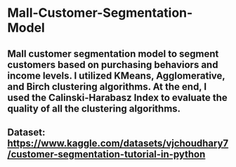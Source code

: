 # Mall-Customer-Segmentation-Model

## Mall customer segmentation model to segment customers based on purchasing behaviors and income levels. I utilized KMeans, Agglomerative, and Birch clustering algorithms. At the end, I used the Calinski-Harabasz Index to evaluate the quality of all the clustering algorithms.


## Dataset: https://www.kaggle.com/datasets/vjchoudhary7/customer-segmentation-tutorial-in-python
